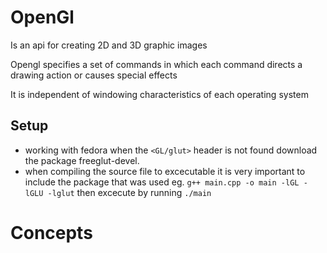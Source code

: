 # OpenGl
Is an api for creating 2D and 3D graphic images

Opengl specifies a set of commands in which each command directs a drawing action or causes special effects

It is independent of windowing characteristics of each operating system

## Setup
- working with fedora when the `<GL/glut>` header is not found download the package freeglut-devel.
- when compiling the source file to excecutable it is very important to include the package that was used eg. `g++ main.cpp -o main -lGL -lGLU -lglut` then excecute by running `./main`

# Concepts


